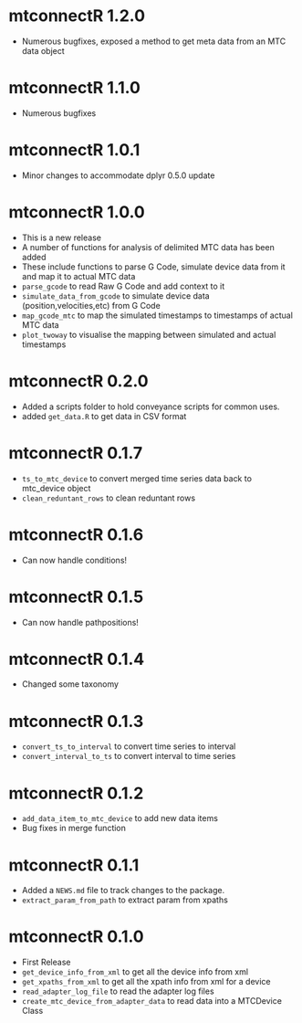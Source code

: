 # mtconnectR 1.2.0
- Numerous bugfixes, exposed a method to get meta data from an MTC data object

# mtconnectR 1.1.0
- Numerous bugfixes

# mtconnectR 1.0.1
- Minor changes to accommodate dplyr 0.5.0 update

# mtconnectR 1.0.0
- This is a new release
- A number of functions for analysis of delimited MTC data has been added
- These include functions to parse G Code, simulate device data from it and map it to actual MTC data
- `parse_gcode` to read Raw G Code and add context to it
- `simulate_data_from_gcode` to simulate device data (position,velocities,etc) from G Code
- `map_gcode_mtc` to map the simulated timestamps to timestamps of actual MTC data
- `plot_twoway` to visualise the mapping between simulated and actual timestamps

# mtconnectR 0.2.0

- Added a scripts folder to hold conveyance scripts for common uses.
- added `get_data.R` to get data in CSV format

# mtconnectR 0.1.7

- `ts_to_mtc_device` to convert merged time series data back to mtc_device object
- `clean_reduntant_rows` to clean reduntant rows

# mtconnectR 0.1.6

- Can now handle conditions!

# mtconnectR 0.1.5

- Can now handle pathpositions!

# mtconnectR 0.1.4

- Changed some taxonomy

# mtconnectR 0.1.3

- `convert_ts_to_interval` to convert time series to interval
- `convert_interval_to_ts` to convert interval to time series

# mtconnectR 0.1.2 

- `add_data_item_to_mtc_device` to add new data items
- Bug fixes in merge function

# mtconnectR 0.1.1

- Added a `NEWS.md` file to track changes to the package.
- `extract_param_from_path` to extract param from xpaths


# mtconnectR 0.1.0

- First Release
- `get_device_info_from_xml` to get all the device info from xml
- `get_xpaths_from_xml` to get all the xpath info from xml for a device
- `read_adapter_log_file` to read the adapter log files
- `create_mtc_device_from_adapter_data` to read data into a MTCDevice Class



